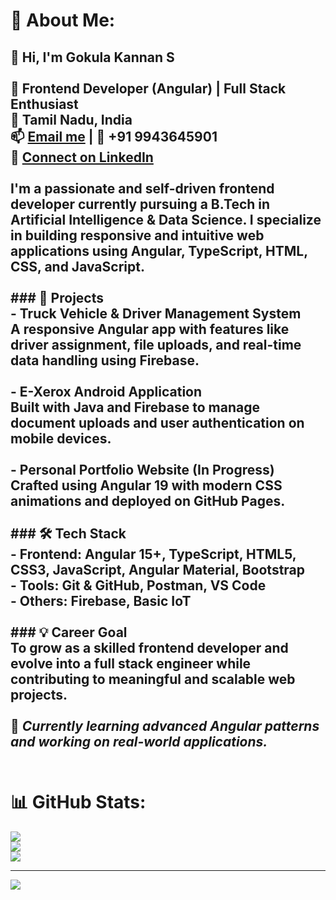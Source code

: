 # 💫 About Me:
## 👋 Hi, I'm Gokula Kannan S<br><br>🎯 **Frontend Developer (Angular) | Full Stack Enthusiast**  <br>📍 Tamil Nadu, India  <br>📫 [Email me](mailto:mr.kannan5901@gmail.com) | 📱 +91 9943645901  <br>🔗 [Connect on LinkedIn](https://www.linkedin.com/)<br><br>I'm a passionate and self-driven frontend developer currently pursuing a B.Tech in Artificial Intelligence & Data Science. I specialize in building responsive and intuitive web applications using Angular, TypeScript, HTML, CSS, and JavaScript.<br><br>### 🚀 Projects<br>- **Truck Vehicle & Driver Management System**  <br>  A responsive Angular app with features like driver assignment, file uploads, and real-time data handling using Firebase.<br><br>- **E-Xerox Android Application**  <br>  Built with Java and Firebase to manage document uploads and user authentication on mobile devices.<br><br>- **Personal Portfolio Website (In Progress)**  <br>  Crafted using Angular 19 with modern CSS animations and deployed on GitHub Pages.<br><br>### 🛠️ Tech Stack<br>- **Frontend:** Angular 15+, TypeScript, HTML5, CSS3, JavaScript, Angular Material, Bootstrap  <br>- **Tools:** Git & GitHub, Postman, VS Code  <br>- **Others:** Firebase, Basic IoT<br><br>### 💡 Career Goal<br>To grow as a skilled frontend developer and evolve into a full stack engineer while contributing to meaningful and scalable web projects.<br><br>🌱 *Currently learning advanced Angular patterns and working on real-world applications.*<br><br>

# 📊 GitHub Stats:
![](https://github-readme-stats.vercel.app/api?username=KANNAN-02&theme=dark&hide_border=false&include_all_commits=false&count_private=false)<br/>
![](https://nirzak-streak-stats.vercel.app/?user=KANNAN-02&theme=dark&hide_border=false)<br/>
![](https://github-readme-stats.vercel.app/api/top-langs/?username=KANNAN-02&theme=dark&hide_border=false&include_all_commits=false&count_private=false&layout=compact)

---
[![](https://visitcount.itsvg.in/api?id=KANNAN-02&icon=0&color=0)](https://visitcount.itsvg.in)

<!-- Proudly created with GPRM ( https://gprm.itsvg.in ) -->
